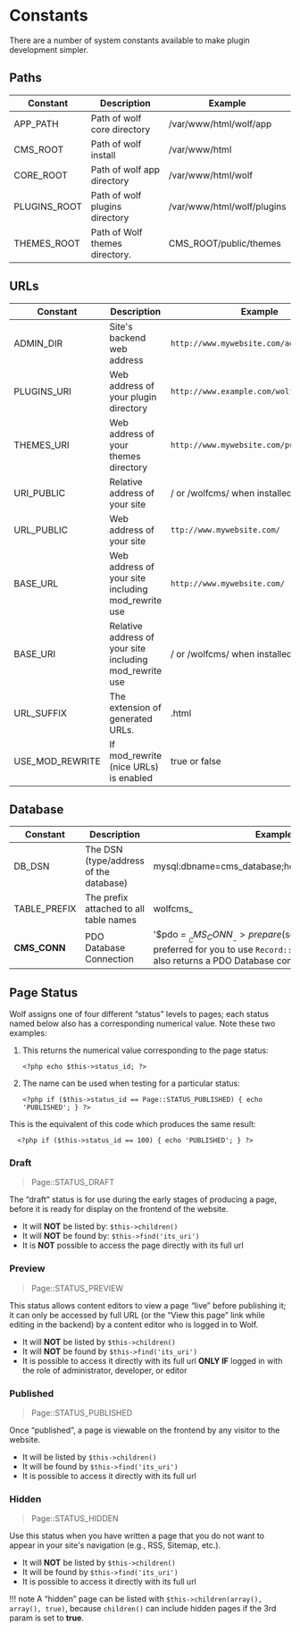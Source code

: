 Constants
=========

There are a number of system constants available to make plugin development simpler.

Paths
-----

| Constant     | Description                    | Example                    |
| ------------ | ------------------------------ | -------------------------- |
| APP_PATH     | Path of wolf core directory    | /var/www/html/wolf/app     |
| CMS_ROOT	   | Path of wolf install           | /var/www/html              |
| CORE_ROOT	   | Path of wolf app directory     | /var/www/html/wolf         |
| PLUGINS_ROOT | Path of wolf plugins directory | /var/www/html/wolf/plugins |
| THEMES_ROOT  | Path of Wolf themes directory. | CMS_ROOT/public/themes     |

URLs
----

| Constant        | Description                                             | Example                                   |
| --------------- | ------------------------------------------------------- | ----------------------------------------- |
| ADMIN_DIR       | Site's backend web address                              | `http://www.mywebsite.com/admin/`         |
| PLUGINS_URI	    | Web address of your plugin directory                    | `http://www.example.com/wolf/plugins/`    |
| THEMES_URI      | Web address of your themes directory                    | `http://www.mywebsite.com/public/themes/` |
| URI_PUBLIC      | Relative address of your site                           | / or /wolfcms/ when installed in subdir   |
| URL_PUBLIC      | Web address of your site                                | `ttp://www.mywebsite.com/`                |
| BASE_URL        | Web address of your site including mod_rewrite use      | `http://www.mywebsite.com/`               |
| BASE_URI        | Relative address of your site including mod_rewrite use | / or /wolfcms/ when installed in subdir   |
| URL_SUFFIX	    | The extension of generated URLs.                        | .html                                     |
| USE_MOD_REWRITE	| If mod_rewrite (nice URLs) is enabled                   | true or false                             |

Database
--------

| Constant     | Description                            | Example                                            |
| ------------ | -------------------------------------- | -------------------------------------------------- |
| DB_DSN     	 | The DSN (type/address of the database) | mysql:dbname=cms_database;host=localhost;port=3306 |
| TABLE_PREFIX | The prefix attached to all table names | wolfcms_                                           |
| __CMS_CONN__ | PDO Database Connection                | '$pdo = $__CMS_CONN__->prepare($sql);' Please note that it is preferred for you to use `Record::getConnection()` which also returns a PDO Database connection. |

Page Status
-----------

Wolf assigns one of four different “status” levels to pages; each status named below also has a corresponding numerical value. Note these two examples:

1. This returns the numerical value corresponding to the page status:
    ```
    <?php echo $this->status_id; ?>
    ```
2. The name can be used when testing for a particular status:
    ```
    <?php if ($this->status_id == Page::STATUS_PUBLISHED) { echo 'PUBLISHED'; } ?>
    ```

This is the equivalent of this code which produces the same result:

```
  <?php if ($this->status_id == 100) { echo 'PUBLISHED'; } ?>
```

### Draft

> Page::STATUS_DRAFT

The “draft” status is for use during the early stages of producing a page, before it is ready for display on the frontend of the website.

* It will **NOT** be listed by: `$this->children()`
* It will **NOT** be found by: `$this->find('its_uri')`
* It is **NOT** possible to access the page directly with its full url

### Preview

> Page::STATUS_PREVIEW

This status allows content editors to view a page “live” before publishing it; it can only be accessed by full URL (or the “View this page” link while editing in the backend) by a content editor who is logged in to Wolf.

* It will **NOT** be listed by `$this->children()`
* It will **NOT** be found by `$this->find('its_uri')`
* It is possible to access it directly with its full url **ONLY IF** logged in with the role of administrator, developer, or editor

### Published

> Page::STATUS_PUBLISHED

Once “published”, a page is viewable on the frontend by any visitor to the website.

* It will be listed by `$this->children()`
* It will be found by `$this->find('its_uri')`
* It is possible to access it directly with its full url

### Hidden

> Page::STATUS_HIDDEN

Use this status when you have written a page that you do not want to appear in your site's navigation (e.g., RSS, Sitemap, etc.).

* It will **NOT** be listed by `$this->children()`
* It will be found by `$this->find('its_uri')`
* It is possible to access it directly with its full url

!!! note
    A “hidden” page can be listed with `$this->children(array(), array(), true)`, because `children()` can include hidden pages if the 3rd param is set to **true**.
